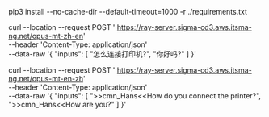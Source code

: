 pip3 install --no-cache-dir --default-timeout=1000 -r ./requirements.txt

curl --location --request POST '
https://ray-server.sigma-cd3.aws.itsma-ng.net/opus-mt-zh-en'
\
--header 'Content-Type: application/json' \
--data-raw '{
    "inputs": [
        "怎么连接打印机?",
        "你好吗?"
    ]
}'

curl --location --request POST '
https://ray-server.sigma-cd3.aws.itsma-ng.net/opus-mt-en-zh'
\
--header 'Content-Type: application/json' \
--data-raw '{
    "inputs": [
        ">>cmn_Hans<<How do you connect the printer?",
        ">>cmn_Hans<<How are you?"
    ]
}'